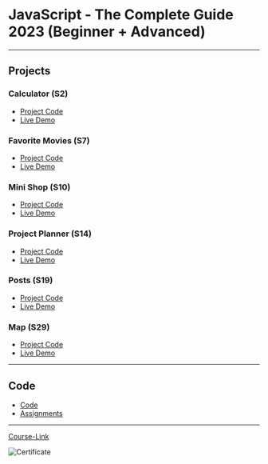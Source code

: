 # JavaScript - The Complete Guide 2023 (Beginner + Advanced)

---

## Projects

### Calculator (S2)

- [Project Code](./Projects/01-Calculator/)
- [Live Demo]()

### Favorite Movies (S7)

- [Project Code](./Projects/02-Favorite-Movies/)
- [Live Demo]()

### Mini Shop (S10)

- [Project Code](./Projects/03-Mini-Shop/)
- [Live Demo]()

### Project Planner (S14)

- [Project Code](./Projects/04-Project-Planner/)
- [Live Demo]()

### Posts (S19)

- [Project Code](./Projects/05-Posts/)
- [Live Demo]()

### Map (S29)

- [Project Code](./Projects/06-Map/)
- [Live Demo]()

---

## Code

- [Code](Code)
- [Assignments](Code/assignments/)

---

[Course-Link](https://www.udemy.com/course/javascript-the-complete-guide-2020-beginner-advanced/)<br>

![Certificate](https://via.placeholder.com/468x300?text=Certificate+Here)
<br>
